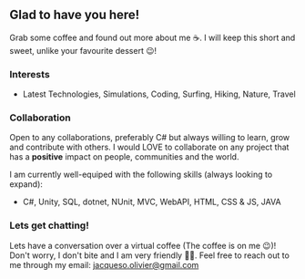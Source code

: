 ## Glad to have you here!

Grab some coffee and found out more about me ☕.
I will keep this short and sweet, unlike your favourite dessert 😉!

### Interests

- Latest Technologies, Simulations, Coding, Surfing, Hiking, Nature, Travel

### Collaboration

Open to any collaborations, preferably C# but always willing to learn, grow and contribute with others.
I would LOVE to collaborate on any project that has a **positive** impact on people, communities and the world. 

I am currently well-equiped with the following skills (always looking to expand):
- C#, Unity, SQL, dotnet, NUnit, MVC, WebAPI, HTML, CSS & JS, JAVA

### Lets get chatting!

Lets have a conversation over a virtual coffee (The coffee is on me 😉)! Don't worry, I don't bite and I am very friendly 🙋‍♂️.
Feel free to reach out to me through my email: jacqueso.olivier@gmail.com
